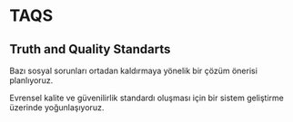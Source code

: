 # TAQS 
## Truth and Quality Standarts

Bazı sosyal sorunları ortadan kaldırmaya yönelik bir çözüm önerisi planlıyoruz.

Evrensel kalite ve güvenilirlik standardı oluşması için bir sistem geliştirme üzerinde yoğunlaşıyoruz.
